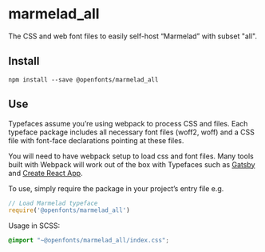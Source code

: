 
# marmelad_all

The CSS and web font files to easily self-host “Marmelad” with subset "all".

## Install

`npm install --save @openfonts/marmelad_all`

## Use

Typefaces assume you’re using webpack to process CSS and files. Each typeface
package includes all necessary font files (woff2, woff) and a CSS file with
font-face declarations pointing at these files.

You will need to have webpack setup to load css and font files. Many tools built
with Webpack will work out of the box with Typefaces such as [Gatsby](https://github.com/gatsbyjs/gatsby)
and [Create React App](https://github.com/facebookincubator/create-react-app).

To use, simply require the package in your project’s entry file e.g.

```javascript
// Load Marmelad typeface
require('@openfonts/marmelad_all')
```

Usage in SCSS:
```scss
@import "~@openfonts/marmelad_all/index.css";
```

